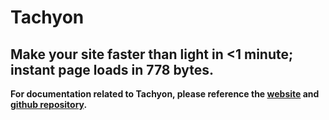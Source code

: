 # Tachyon
## Make your site faster than light in <1 minute; instant page loads in 778 bytes.

**For documentation related to Tachyon, please reference the [website](https://fasterthanlight.net/) and [github repository](https://github.com/weebney/tachyon).**